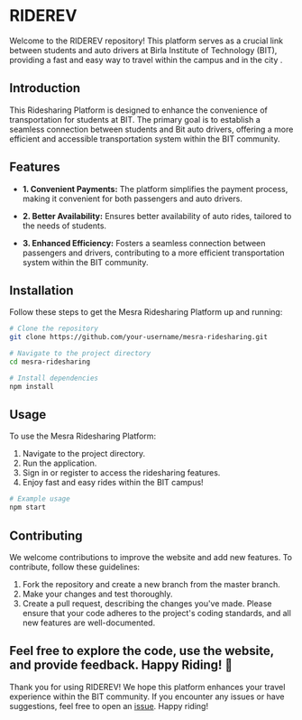 
# RIDEREV

Welcome to the RIDEREV repository! This platform serves as a crucial link between students and auto drivers at Birla Institute of Technology (BIT), providing a fast and easy way to travel within the campus and in the city .

## Introduction

This   Ridesharing Platform is designed to enhance the convenience of transportation for students at BIT. The primary goal is to establish a seamless connection between students and Bit auto drivers, offering a more efficient and accessible transportation system within the BIT community.

## Features

- **1. Convenient Payments:** The platform simplifies the payment process, making it convenient for both passengers and auto drivers.
  
- **2. Better Availability:** Ensures better availability of auto rides, tailored to the needs of students.

- **3. Enhanced Efficiency:** Fosters a seamless connection between passengers and drivers, contributing to a more efficient transportation system within the BIT community.

## Installation

Follow these steps to get the Mesra Ridesharing Platform up and running:

```bash
# Clone the repository
git clone https://github.com/your-username/mesra-ridesharing.git

# Navigate to the project directory
cd mesra-ridesharing

# Install dependencies
npm install
```

## Usage

To use the Mesra Ridesharing Platform:

1. Navigate to the project directory.
2. Run the application.
3. Sign in or register to access the ridesharing features.
4. Enjoy fast and easy rides within the BIT campus!

```bash
# Example usage
npm start
```

## Contributing

We welcome contributions to improve the website and add new features. To contribute, follow these guidelines:

  1. Fork the repository and create a new branch from the master branch.
  2. Make your changes and test thoroughly.
  3. Create a pull request, describing the changes you've made.
Please ensure that your code adheres to the project's coding standards, and all new features are well-documented.

Feel free to explore the code, use the website, and provide feedback. Happy Riding! 🚀
---

Thank you for using RIDEREV! We hope this platform enhances your travel experience within the BIT community. If you encounter any issues or have suggestions, feel free to open an [issue](https://github.com/your-username/mesra-ridesharing/issues). Happy riding!

